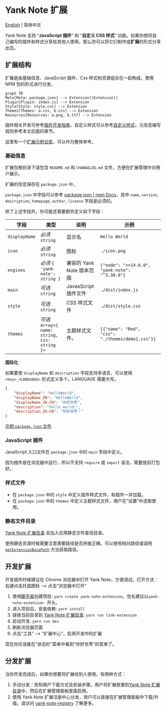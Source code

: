 # Yank Note 扩展

[English](./README.md) | 简体中文

Yank Note 支持 “**JavaScript 插件**” 和 “**自定义 CSS 样式**” 功能。如果你想将自己编写的插件和样式分享给其他人使用，那么你可以将它们制作成**扩展**的形式分享出去。

## 扩展结构

扩展是由基础信息、JavaScript 插件、Css 样式和资源组合在一起构成，使用 NPM 包的形式进行分发。

```mermaid
graph TB
Meta[Meta: package.json] --> Extension[(Extension)]
Plugin[Plugin: index.js] --> Extension
Style[Style: style.css] --> Extension
Themes[Themes: a.css, b.css] --> Extension
Resources[Resources: a.png, b.ttf] --> Extension
```

插件相关开发可参考[插件开发指南](https://github.com/purocean/yn/blob/develop/help/PLUGIN.md)，自定义样式可以参考[自定义样式](https://github.com/purocean/yn/blob/develop/help/FEATURES.md#custom-styles)，元信息编写规则参考本文后面的章节。

这里有一个[扩展示例仓库](https://github.com/purocean/yank-note-extension-example)，可以作为整体参考。

### 基础信息

扩展包根目录下请包含 `README.md` 和 `CHANGELOG.md` 文件，方便在扩展管理中对用户展示。

扩展的信息保存在 `package.json` 中。

`package.json` 中字段可以参考 [package.json | npm Docs](https://docs.npmjs.com/cli/v8/configuring-npm/package-json#homepage)，其中 `name`, `version`, `description`, `homepage`, `author`, `license` 字段是必须的。

除了上述字段外，你可能还需要额外定义如下字段：

| 字段 | 类型 | 说明 | 示例 |
| -- | -- | -- | -- |
| `displayName` | *必须* `string` | 显示名 | `Hello World` |
| `icon` | *必须* `string` | 图标 | `./icon.png` |
| `engines` | *必须* `{ 'yank-note': string }` | 兼容的 Yank Note 版本范围 | `{"node": ">=14.6.0", "yank-note": "^3.30.0"}` |
| `main` | *可选* `string` | JavasScript 插件文件 | `./dist/index.js` |
| `style` | *可选* `string` | CSS 样式文件 | `./dist/style.css` |
| `themes` | *可选* `Array<{ name: string, css: string }>` | 主题样式文件。 | `[{"name": "Red", "css": "./themes/demo1.css"}]` |


**国际化**

如果要使 `displayName` 和 `description` 字段支持多语言，可以使用 `<key>_<LANGUAGE>` 形式定义多个。LANGUAGE 需要大写。

```json
{
    "displayName": "HelloWorld",
    "displayName_EN": "HelloWorld",
    "displayName_ZH-CN": "你好世界",
    "description": "hello world!",
    "description_ZH-CN": "你好世界！"
}
```

[示例 `package.json` 文件](https://github.com/purocean/yank-note-extension-example/blob/main/package.json)

### JavaScript 插件

JavaScript 入口文件在 `package.json` 中的 `main` 字段中定义。

因为插件是在浏览器中运行，所以不支持 `require` 或 `import` 语法，需要提前打包好。

### 样式文件

- 在 `package.json` 中的 `style` 中定义插件样式文件，和插件一并加载。
- 在 `package.json` 中的 `themes` 中定义主题样式文件，用户在“设置”中选取使用。

### 静态文件目录

[Yank Note 扩展目录] 会加入应用静态文件查找目录。

使用静态资源时候需要注意需要路径是否拼接正确。可以使用相对路径或调用 [`getExtensionBasePath`](https://github.com/purocean/yank-note-extension/blob/ef321713d4f24318dd3ad657af723325b426edb6/packages/api/src/index.ts#L24) 方法获取路径。

## 开发扩展

开发插件时候建议在 Chrome 浏览器中打开 Yank Note，方便调试。打开方法：右键点击托盘图标 --> 点击“浏览器中打开”

1. 使用[脚手架](https://github.com/purocean/yank-note-extension/tree/main/packages/create-extension)创建项目: `yarn create yank-note-extension`。包名建议以`yank-note-extension-` 开头。
2. 进入项目后，安装依赖: `yarn install`
3. 链接当前目录到 [Yank Note 扩展目录]: `yarn run link-extension`
4. 启动开发: `yarn run dev`
5. 刷新浏览器页面
6. 点击“工具” --> “扩展中心”，启用开发中的扩展

现在你应该能在“状态栏”菜单中看到“你好世界”的菜单了。

## 分发扩展

当你开发完成后，如果你想要将扩展给别人使用，有两种方式：

1. 手动分发：告知用户下载方式及安装步骤。用户将扩展放置到[Yank Note 扩展目录]中，然后在扩展管理面板里面启用。
2. 使用 Yank Note 扩展注册中心分发，用户可以直接在扩展管理面板中下载/升级。请访问 [yank-note-registry](https://github.com/purocean/yank-note-registry) 了解更多。


[Yank Note 扩展目录]: https://github.com/purocean/yn/blob/develop/help/FEATURES.md#data-storage
